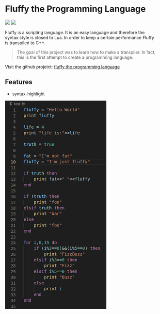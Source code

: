 # Fluffy the Programming Language

![](https://img.shields.io/static/v1.svg?label=Script&message=Proramming&color=e760a3)
![](https://img.shields.io/static/v1.svg?label=Language&message=v1.0.0&color=edca9c)

Fluffy is a scripting language. It is an easy language and therefore the syntax style is closed to Lua. 
In order to keep a certain performance Fluffy is transpiled to C++.

> The goal of this project was to learn how to make a transpiler. In fact, this is the first attempt to create a programming language. 

Visit the github projetct: [fluffy the programming language](https://github.com/Matbabs/Fluffy)

## Features

* syntax-highlight

![code](https://raw.githubusercontent.com/Matbabs/Fluffy/main/assets/code.png)